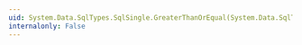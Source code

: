 ```yaml
---
uid: System.Data.SqlTypes.SqlSingle.GreaterThanOrEqual(System.Data.SqlTypes.SqlSingle,System.Data.SqlTypes.SqlSingle)
internalonly: False
---
```

